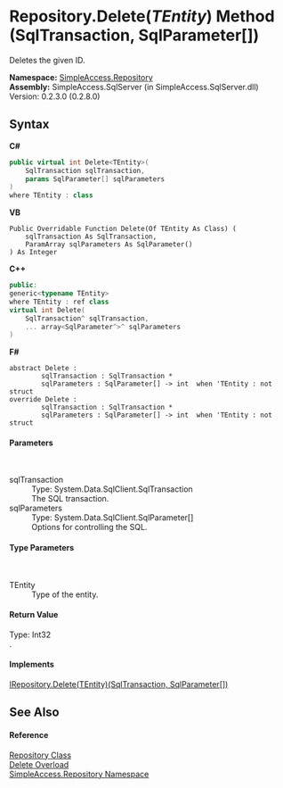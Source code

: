 # Repository.Delete(*TEntity*) Method (SqlTransaction, SqlParameter[])
 

Deletes the given ID.

**Namespace:**&nbsp;<a href="41571b4f-ca9a-e902-c5ef-a7c14c631bb2">SimpleAccess.Repository</a><br />**Assembly:**&nbsp;SimpleAccess.SqlServer (in SimpleAccess.SqlServer.dll) Version: 0.2.3.0 (0.2.8.0)

## Syntax

**C#**<br />
``` C#
public virtual int Delete<TEntity>(
	SqlTransaction sqlTransaction,
	params SqlParameter[] sqlParameters
)
where TEntity : class

```

**VB**<br />
``` VB
Public Overridable Function Delete(Of TEntity As Class) ( 
	sqlTransaction As SqlTransaction,
	ParamArray sqlParameters As SqlParameter()
) As Integer
```

**C++**<br />
``` C++
public:
generic<typename TEntity>
where TEntity : ref class
virtual int Delete(
	SqlTransaction^ sqlTransaction, 
	... array<SqlParameter^>^ sqlParameters
)
```

**F#**<br />
``` F#
abstract Delete : 
        sqlTransaction : SqlTransaction * 
        sqlParameters : SqlParameter[] -> int  when 'TEntity : not struct
override Delete : 
        sqlTransaction : SqlTransaction * 
        sqlParameters : SqlParameter[] -> int  when 'TEntity : not struct
```


#### Parameters
&nbsp;<dl><dt>sqlTransaction</dt><dd>Type: System.Data.SqlClient.SqlTransaction<br />The SQL transaction.</dd><dt>sqlParameters</dt><dd>Type: System.Data.SqlClient.SqlParameter[]<br />Options for controlling the SQL.</dd></dl>

#### Type Parameters
&nbsp;<dl><dt>TEntity</dt><dd>Type of the entity.</dd></dl>

#### Return Value
Type: Int32<br />.

#### Implements
<a href="5262982b-da6b-ace3-8b1d-1a2359c688ef">IRepository.Delete(TEntity)(SqlTransaction, SqlParameter[])</a><br />

## See Also


#### Reference
<a href="edb9c152-cd28-6594-590a-18a81e266968">Repository Class</a><br /><a href="1524a328-7f16-6509-7038-a58eff83fa00">Delete Overload</a><br /><a href="41571b4f-ca9a-e902-c5ef-a7c14c631bb2">SimpleAccess.Repository Namespace</a><br />